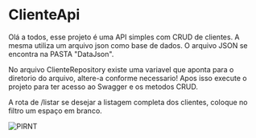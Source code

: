 # ClienteApi

Olá a todos, esse projeto é uma API simples com CRUD de clientes.
A mesma utiliza um arquivo json como base de dados.
O arquivo JSON se encontra na PASTA "DataJson".

No arquivo ClienteRepository existe uma variavel que aponta para o diretorio do arquivo, altere-a conforme necessario!
Apos isso execute o projeto para ter acesso ao Swagger e os metodos CRUD.

A rota de /listar se desejar a listagem completa dos clientes, coloque no filtro um espaço em branco.

![PIRNT](https://user-images.githubusercontent.com/31492149/235758181-c27a95a9-0977-4ef8-acc2-bf6d20b6e535.jpg)
